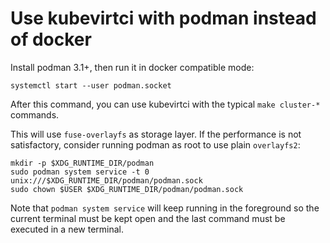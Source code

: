 # Use kubevirtci with podman instead of docker

Install podman 3.1+, then run it in docker compatible mode:

```
systemctl start --user podman.socket
```

After this command, you can use kubevirtci with the typical `make cluster-*`
commands.

This will use `fuse-overlayfs` as storage layer. If the performance is not
satisfactory, consider running podman as root to use plain `overlayfs2`:

```
mkdir -p $XDG_RUNTIME_DIR/podman
sudo podman system service -t 0 unix:///$XDG_RUNTIME_DIR/podman/podman.sock
sudo chown $USER $XDG_RUNTIME_DIR/podman/podman.sock
```

Note that `podman system service` will keep running in the foreground so the
current terminal must be kept open and the last command must be executed in a
new terminal.
